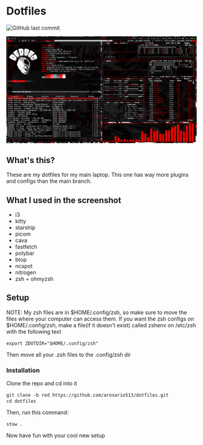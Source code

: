 # Dotfiles
![GitHub last commit](https://img.shields.io/github/last-commit/arosario513/dotfiles?style=for-the-badge&labelColor=101010&color=ff0000)

![screenshot](./screenshot.png)
## What's this?
These are my dotfiles for my main laptop. This one has way more plugins and configs than the main branch.
## What I used in the screenshot
- i3
- kitty
- starship
- picom
- cava
- fastfetch
- polybar
- btop
- ncspot
- nitrogen
- zsh + ohmyzsh
## Setup
NOTE: My zsh files are in $HOME/.config/zsh, so make sure to move the files where your computer can access them.
If you want the zsh configs on $HOME/.config/zsh, make a file(if it doesn't exist) called zshenv on /etc/zsh with the following text
```
export ZDOTDIR="$HOME/.config/zsh"
```
Then move all your .zsh files to the .config/zsh dir
### Installation
Clone the repo and cd into it
```
git clone -b red https://github.com/arosario513/dotfiles.git
cd dotfiles
```
Then, run this command:
```
stow .
```
Now have fun with your cool new setup
